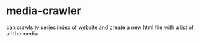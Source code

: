 # media-crawler
can crawls tv series index of website and create a new html file with a list of all the media
